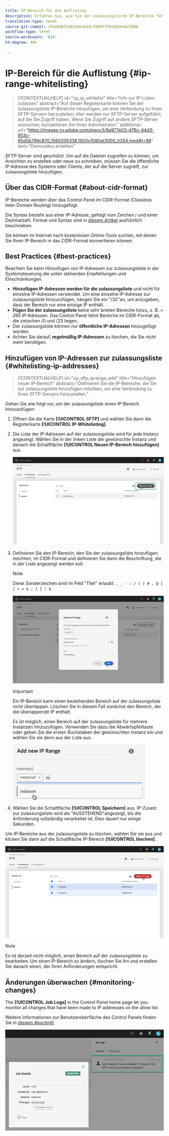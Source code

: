 ```yaml
---
title: IP-Bereich für die Auflistung
description: Erfahren Sie, wie Sie der zulassungsliste IP-Bereiche für den Zugriff auf SFTP-Server hinzufügen
translation-type: tm+mt
source-git-commit: 3faeb9651681a9edd18cf889fff65b02644cb690
workflow-type: tm+mt
source-wordcount: '614'
ht-degree: 40%

---
```



# IP-Bereich für die Auflistung {#ip-range-whitelisting}

>[!CONTEXTUALHELP]
>id="cp_ip_whitelist"
>title="Info zur IP-Listen zulassen"
>abstract="Auf dieser Registerkarte können Sie der zulassungsliste IP-Bereiche hinzufügen, um eine Verbindung zu Ihren SFTP-Servern herzustellen. Hier werden nur SFTP-Server aufgeführt, auf die Sie Zugriff haben. Wenn Sie Zugriff auf andere SFTP-Server wünschen, kontaktieren Sie Ihren Administrator."
>additional-url="https://images-tv.adobe.com/mpcv3/8a977e03-d76c-44d3-853c-95d0b799c870_1560205338.1920x1080at3000_h264.mp4#t=98" text="Demovideo ansehen"

SFTP-Server sind geschützt. Um auf die Dateien zugreifen zu können, um Ansichten zu erstellen oder neue zu schreiben, müssen Sie die öffentliche IP-Adresse des Systems oder Clients, der auf die Server zugreift, zur zulassungsliste hinzufügen.

## Über das CIDR-Format {#about-cidr-format}

IP-Bereiche werden über das Control Panel im CIDR-Format (Classless Inter-Domain Routing) hinzugefügt.

Die Syntax besteht aus einer IP-Adresse, gefolgt vom Zeichen / und einer Dezimalzahl. Format und Syntax sind in [diesem Artikel](https://whatismyipaddress.com/cidr) ausführlich beschrieben.

Sie können im Internet nach kostenlosen Online-Tools suchen, mit denen Sie Ihren IP-Bereich in das CIDR-Format konvertieren können.

## Best Practices {#best-practices}

Beachten Sie beim Hinzufügen von IP-Adressen zur zulassungsliste in der Systemsteuerung die unten stehenden Empfehlungen und Einschränkungen.

* **Hinzufügen IP-Adressen werden für die zulassungsliste** und nicht für einzelne IP-Adressen verwendet. Um eine einzelne IP-Adresse zur zulassungsliste hinzuzufügen, hängen Sie ein &quot;/32&quot;an, um anzugeben, dass der Bereich nur eine einzige IP enthält.
* **Fügen Sie der zulassungsliste** keine sehr breiten Bereiche hinzu, z. B. > 265 IP-Adressen. Das Control Panel lehnt Bereiche im CIDR-Format ab, die zwischen /0 und /23 liegen.
* Der zulassungsliste können nur **öffentliche IP-Adressen** hinzugefügt werden.
* Achten Sie darauf, **regelmäßig IP-Adressen** zu löschen, die Sie nicht mehr benötigen.

## Hinzufügen von IP-Adressen zur zulassungsliste {#whitelisting-ip-addresses}

>[!CONTEXTUALHELP]
>id="cp_sftp_iprange_add"
>title="Hinzufügen neuer IP-Bereich"
>abstract="Definieren Sie die IP-Bereiche, die Sie zur zulassungsliste hinzufügen möchten, um eine Verbindung zu Ihren SFTP-Servern herzustellen."

Gehen Sie wie folgt vor, um der zulassungsliste einen IP-Bereich hinzuzufügen:

1. Öffnen Sie die Karte **[!UICONTROL SFTP]** und wählen Sie dann die Registerkarte **[!UICONTROL IP-Whitelisting]**.
1. Die Liste der IP-Adressen auf der zulassungsliste wird für jede Instanz angezeigt. Wählen Sie in der linken Liste die gewünschte Instanz und danach die Schaltfläche **[!UICONTROL Neuen IP-Bereich hinzufügen]** aus.

   ![](assets/control_panel_add_range.png)

1. Definieren Sie den IP-Bereich, den Sie der zulassungsliste hinzufügen möchten, im CIDR-Format und definieren Sie dann die Beschriftung, die in der Liste angezeigt werden soll.

   >[!NOTE]
   >
   >Diese Sonderzeichen sind im Feld &quot;Titel&quot; erlaubt:
   > `. _ - : / ( ) # , @ [ ] + = & ; { } ! $`

   ![](assets/control_panel_add_range2.png)

   >[!IMPORTANT]
   >
   >Ein IP-Bereich kann einen bestehenden Bereich auf der zulassungsliste nicht überlappen. Löschen Sie in diesem Fall zunächst den Bereich, der die überlappende IP enthält.
   >
   >Es ist möglich, einen Bereich auf der zulassungsliste für mehrere Instanzen hinzuzufügen. Verwenden Sie dazu die Abwärtspfeiltaste oder geben Sie die ersten Buchstaben der gewünschten Instanz ein und wählen Sie sie dann aus der Liste aus.

   ![](assets/control_panel_add_range3.png)

1. Wählen Sie die Schaltfläche **[!UICONTROL Speichern]** aus. IP-Zusatz zur zulassungsliste wird als &quot;AUSSTEHEND&quot;angezeigt, bis die Anforderung vollständig verarbeitet ist. Dies dauert nur einige Sekunden.

Um IP-Bereiche aus der zulassungsliste zu löschen, wählen Sie sie aus und klicken Sie dann auf die Schaltfläche IP-Bereich **[!UICONTROL löschen]** .

![](assets/control_panel_delete_range2.png)

>[!NOTE]
>
>Es ist derzeit nicht möglich, einen Bereich auf der zulassungsliste zu bearbeiten. Um einen IP-Bereich zu ändern, löschen Sie ihn und erstellen Sie danach einen, der Ihren Anforderungen entspricht.

## Änderungen überwachen {#monitoring-changes}

The **[!UICONTROL Job Logs]** in the Control Panel home page let you monitor all changes that have been made to IP addresses on the allow list.

Weitere Informationen zur Benutzeroberfläche des Control Panels finden Sie in [diesem Abschnitt](../../discover/using/discovering-the-interface.md).

![](assets/control_panel_ip_log.png)
